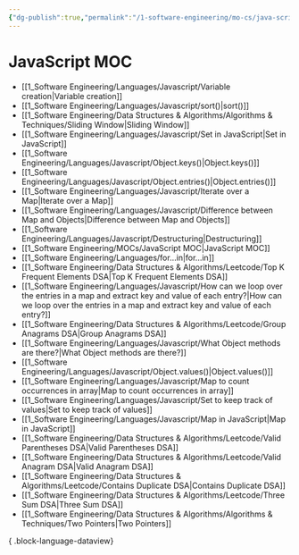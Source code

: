 ```yaml
---
{"dg-publish":true,"permalink":"/1-software-engineering/mo-cs/java-script-moc/","tags":["code/javascript","type/permanent"],"created":"2023-07-24T16:19:13.361-05:00","updated":"2023-09-05T14:34:04.520-05:00"}
---
```


# JavaScript MOC
- [[1_Software Engineering/Languages/Javascript/Variable creation\|Variable creation]]
- [[1_Software Engineering/Languages/Javascript/sort()\|sort()]]
- [[1_Software Engineering/Data Structures & Algorithms/Algorithms & Techniques/Sliding Window\|Sliding Window]]
- [[1_Software Engineering/Languages/Javascript/Set in JavaScript\|Set in JavaScript]]
- [[1_Software Engineering/Languages/Javascript/Object.keys()\|Object.keys()]]
- [[1_Software Engineering/Languages/Javascript/Object.entries()\|Object.entries()]]
- [[1_Software Engineering/Languages/Javascript/Iterate over a Map\|Iterate over a Map]]
- [[1_Software Engineering/Languages/Javascript/Difference between Map and Objects\|Difference between Map and Objects]]
- [[1_Software Engineering/Languages/Javascript/Destructuring\|Destructuring]]
- [[1_Software Engineering/MOCs/JavaScript MOC\|JavaScript MOC]]
- [[1_Software Engineering/Languages/for...in\|for...in]]
- [[1_Software Engineering/Data Structures & Algorithms/Leetcode/Top K Frequent Elements DSA\|Top K Frequent Elements DSA]]
- [[1_Software Engineering/Languages/Javascript/How can we loop over the entries in a map and extract key and value of each entry?\|How can we loop over the entries in a map and extract key and value of each entry?]]
- [[1_Software Engineering/Data Structures & Algorithms/Leetcode/Group Anagrams DSA\|Group Anagrams DSA]]
- [[1_Software Engineering/Languages/Javascript/What Object methods are there?\|What Object methods are there?]]
- [[1_Software Engineering/Languages/Javascript/Object.values()\|Object.values()]]
- [[1_Software Engineering/Languages/Javascript/Map to count occurrences in array\|Map to count occurrences in array]]
- [[1_Software Engineering/Languages/Javascript/Set to keep track of values\|Set to keep track of values]]
- [[1_Software Engineering/Languages/Javascript/Map in JavaScript\|Map in JavaScript]]
- [[1_Software Engineering/Data Structures & Algorithms/Leetcode/Valid Parentheses DSA\|Valid Parentheses DSA]]
- [[1_Software Engineering/Data Structures & Algorithms/Leetcode/Valid Anagram DSA\|Valid Anagram DSA]]
- [[1_Software Engineering/Data Structures & Algorithms/Leetcode/Contains Duplicate DSA\|Contains Duplicate DSA]]
- [[1_Software Engineering/Data Structures & Algorithms/Leetcode/Three Sum DSA\|Three Sum DSA]]
- [[1_Software Engineering/Data Structures & Algorithms/Algorithms & Techniques/Two Pointers\|Two Pointers]]

{ .block-language-dataview}